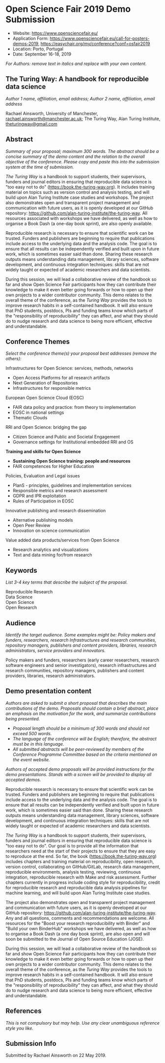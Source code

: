 # Open Science Fair 2019 Demo Submission 

* Website: https://www.opensciencefair.eu/
* Application Form: https://www.opensciencefair.eu/call-for-posters-demos-2019, https://easychair.org/my/conference?conf=osfair2019
* Location: Porto, Portugal
* Date: September 16-18, 2019

*For Authors: remove text in italics and replace with your own content.*

## The Turing Way: A handbook for reproducible data science 

*Author 1 name, affiliation, email address; Author 2 name, affiliation, email address*

Rachael Ainsworth, University of Manchester, rachael.ainsworth@manchester.ac.uk; The Turing Way, Alan Turing Institute, theturingway@gmail.com

## Abstract

*Summary of your proposal; maximum 300 words. The abstract should be a concise summary of the demo content and the relation to the overall objective of the conference. Please copy and paste this into the submission system at the time of submission.*

*The Turing Way* is a handbook to support students, their supervisors, funders and journal editors in ensuring that reproducible data science is "too easy not to do" (https://book.the-turing-way.org). 
It includes training material on topics such as version control and analysis testing, and will build upon Alan Turing Institute case studies and workshops. 
The project also demonstrates open and transparent project management and communication with future users, as it is openly developed at our GitHub repository: https://github.com/alan-turing-institute/the-turing-way. 
All resources associated with workshops we have delivered, as well as how to organise a Book Dash (a one-day book sprint), are also openly available.

Reproducible research is necessary to ensure that scientific work can be trusted. 
Funders and publishers are beginning to require that publications include access to the underlying data and the analysis code. 
The goal is to ensure that all results can be independently verified and built upon in future work, which is sometimes easier said than done. 
Sharing these research outputs means understanding data management, library sciences, software development, and continuous integration techniques: skills that are not widely taught or expected of academic researchers and data scientists. 

During this session, we will lead a collaborative review of the handbook so far and show Open Science Fair participants how they can contribute their knowledge to make it even better going forwards or how to open up their own projects to a wider contributor community. 
This demo relates to the overall theme of the conference, as the *Turing Way* provides the tools to improve research habits in a self-contained handbook. 
It will also ensure that PhD students, postdocs, PIs and funding teams know which parts of the "responsibility of reproducibility" they can affect, and what they should do to nudge research and data science to being more efficient, effective and understandable.

## Conference Themes

*Select the conference theme(s) your proposal best addresses (remove the others):*

Infrastructures for Open Science: services, methods, networks
*	Open Access Platforms for all research artifacts
*	Next Generation of Repositories
*	Infrastructures for responsible metrics

European Open Science Cloud (EOSC)
*	FAIR data policy and practice: from theory to implementation
*	EOSC in national settings
*	Thematic Clouds 

RRI and Open Science: bridging the gap
*	Citizen Science and Public and Societal Engagement
*	 Governance settings for Institutional embedded RRI and OS

__Training and skills for Open Science__
*	__Sustaining Open Science training: people and resources__
*	FAIR competences for Higher Education

Policies, Evaluation and Legal issues
*	PlanS - principles, guidelines and implementation services
*	Responsible metrics and research assessment
*	GDPR and IPR exploitation 
*	Rules of Participation in EOSC

Innovative publishing and research dissemination
*	Alternative publishing models 
*	Open Peer Review
*	Innovation on science communication

Value added data products/services from Open Science 
*	Research analytics and visualizations
*	Text and data mining for/from research

## Keywords

*List 3-4 key terms that describe the subject of the proposal.*

Reproducible Research  
Data Science  
Open Science  
Open Research  

## Audience

*Identify the target audience. Some examples might be: Policy makers and funders, researchers, research Infrastructures and research communities, repository managers, publishers and content providers, libraries, research administrators, service providers and innovators.*

Policy makers and funders, researchers (early career researchers, research software engineers and senior investigators), research infrastructures and research communities, repository managers, publishers and content providers, libraries, research administrators.


## Demo presentation content

*Authors are asked to submit a short proposal that describes the main contributions of the demo. Proposals should contain a brief abstract, place an emphasis on the motivation for the work, and summarize contributions being presented.* 

*	_Proposal length should be a minimum of 300 words and should not exceed 500 words._
*	_The language of the conference will be English; therefore, the abstract must be in this language._
*	_All submitted abstracts will be peer-reviewed by members of the Conference Programme Committee based on the criteria mentioned on the event website._

*Authors of accepted demo proposals will be provided instructions for the demo presentations. Stands with a screen will be provided to display all accepted demos.*

Reproducible research is necessary to ensure that scientific work can be trusted. 
Funders and publishers are beginning to require that publications include access to the underlying data and the analysis code. 
The goal is to ensure that all results can be independently verified and built upon in future work, which is sometimes easier said than done. 
Sharing these research outputs means understanding data management, library sciences, software development, and continuous integration techniques: skills that are not widely taught or expected of academic researchers and data scientists. 

*The Turing Way* is a handbook to support students, their supervisors, funders and journal editors in ensuring that reproducible data science is "too easy not to do". 
Our goal is to provide all the information that researchers need at the start of their projects to ensure that they are easy to reproduce at the end. 
So far, the book (https://book.the-turing-way.org) includes chapters and training material on reproducibility, open research, version control, collaborating on GitHub/GitLab, research data management, reproducible environments, analysis testing, reviewing, continuous integration, reproducible research with Make and risk assessment. 
Further chapters currently in progress include coding style for reproducibility, credit for reproducible research and reproducible data analysis pipelines for machine learning, and will build upon Alan Turing Institute case studies. 

The project also demonstrates open and transparent project management and communication with future users, as it is openly developed at our GitHub repository: https://github.com/alan-turing-institute/the-turing-way. 
Any and all questions, comments and recommendations are welcome. 
All resources for the "Boost your research reproducibility with Binder" and "Build your own BinderHub" workshops we have delivered, as well as how to organise a Book Dash (a one day book sprint), are also open and will soon be submitted to the Journal of Open Source Education (JOSE).

During this session, we will lead a collaborative review of the handbook so far and show Open Science Fair participants how they can contribute their knowledge to make it even better going forwards or how to open up their own projects to a wider contributor community. 
This demo relates to the overall theme of the conference, as the *Turing Way* provides the tools to improve research habits in a self-contained handbook. 
It will also ensure that PhD students, postdocs, PIs and funding teams know which parts of the "responsibility of reproducibility" they can affect, and what they should do to nudge research and data science to being more efficient, effective and understandable.

## References
*This is not compulsory but may help. Use any clear unambiguous reference style you like.*


## Submission Info

Submitted by Rachael Ainsworth on 22 May 2019.
